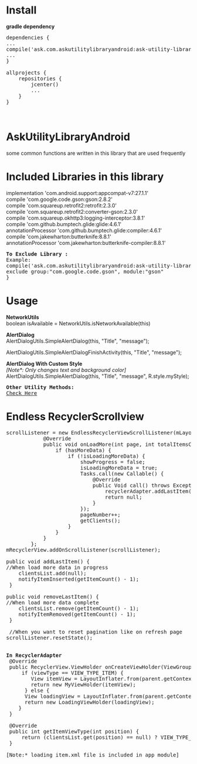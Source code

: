 # Install
<b>gradle dependency</b></br>
<pre>
dependencies {
...
compile('ask.com.askutilitylibraryandroid:ask-utility-library:1.3')
...
}

allprojects {
    repositories {
        jcenter()
        ...
    }
}
</pre>
</br>

# AskUtilityLibraryAndroid
some common functions are written in this library that are used frequently

# Included Libraries in this library</br>
implementation 'com.android.support:appcompat-v7:27.1.1'</br>
compile 'com.google.code.gson:gson:2.8.2'</br>
compile 'com.squareup.retrofit2:retrofit:2.3.0'</br>
compile 'com.squareup.retrofit2:converter-gson:2.3.0'</br>
compile 'com.squareup.okhttp3:logging-interceptor:3.8.1'</br>
compile 'com.github.bumptech.glide:glide:4.6.1'</br>
annotationProcessor 'com.github.bumptech.glide:compiler:4.6.1'</br>
compile 'com.jakewharton:butterknife:8.8.1'</br>
annotationProcessor 'com.jakewharton:butterknife-compiler:8.8.1'</br>

<pre>
<b>To Exclude Library :</b>
Example: 
compile('ask.com.askutilitylibraryandroid:ask-utility-library:1.3'){
exclude group:"com.google.code.gson", module:"gson"
}
</pre>

# Usage 
<b>NetworkUtils</b></br>
boolean isAvailable = NetworkUtils.isNetworkAvailable(this)

<b>AlertDialog</b></br>
AlertDialogUtils.SimpleAlertDialog(this, "Title", "message");</br>

AlertDialogUtils.SimpleAlertDialogFinishActivity(this, "Title", "message");</br>

<b>AlertDialog With Custom Style</b></br>
<i>[Note*: Only changes text and background color]</i></br>
AlertDialogUtils.SimpleAlertDialog(this, "Title", "message", R.style.myStyle);</br>

<pre>
<b>Other Utility Methods:</b>
<a href="https://github.com/akashk1992/AskUtilityLibraryAndroid/blob/master/asklibrary/src/main/java/ask/com/asklibrary/AskUtility.java">Check Here</a>
</pre>

# Endless RecyclerScrollview
<pre>
scrollListener = new EndlessRecyclerViewScrollListener(mLayoutManager) {
            @Override
            public void onLoadMore(int page, int totalItemsCount, RecyclerView view) {
                if (hasMoreData) {
                    if (!isLoadingMoreData) {
                        showProgress = false;
                        isLoadingMoreData = true;
                        Tasks.call(new Callable<Void>() {
                            @Override
                            public Void call() throws Exception {
                                recyclerAdapter.addLastItem();
                                return null;
                            }
                        });
                        pageNumber++;
                        getClients();
                    }
                }
            }
        };
mRecyclerView.addOnScrollListener(scrollListener);

public void addLastItem() {
//When load more data in progress
    clientsList.add(null);
    notifyItemInserted(getItemCount() - 1);
 }

public void removeLastItem() {
//When load more data complete
    clientsList.remove(getItemCount() - 1);
    notifyItemRemoved(getItemCount() - 1);
 }
 
 //When you want to reset pagination like on refresh page
scrollListener.resetState();


<b>In RecyclerAdapter</b>
 @Override
 public RecyclerView.ViewHolder onCreateViewHolder(ViewGroup parent, int viewType) {
     if (viewType == VIEW_TYPE_ITEM) {
        View itemView = LayoutInflater.from(parent.getContext()).inflate(R.layout.clients_list_item, parent, false);
        return new MyViewHolder(itemView);
      } else {
      View loadingView = LayoutInflater.from(parent.getContext()).inflate(R.layout.loading_item, parent, false);
      return new LoadingViewHolder(loadingView);
    }
 }
    
 @Override
 public int getItemViewType(int position) {
     return (clientsList.get(position) == null) ? VIEW_TYPE_LOADING : VIEW_TYPE_ITEM;
 }
 
[Note:* loading_item.xml file is included in app module]
</pre>
